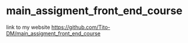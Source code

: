 # main_assigment_front_end_course
link to my website
https://github.com/Tito-DM/main_assigment_front_end_course
